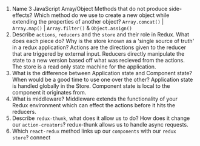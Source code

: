 1.  Name 3 JavaScript Array/Object Methods that do not produce side-effects? Which method do we use to create a new object while extending the properties of another object?
    `Array.concat()` | `Array.map()` | `Array.filter()` & `Object.assign()`
1.  Describe `actions`, `reducers` and the `store` and their role in Redux. What does each piece do? Why is the store known as a 'single source of truth' in a redux application?
    Actions are the directions given to the reducer that are triggered by external input. Reducers directly manipulate the state to a new version based off what was recieved from the actions. The store is a read only state machine for the application.
1.  What is the difference between Application state and Component state? When would be a good time to use one over the other?
    Application state is handled globally in the Store. Component state is local to the component it originates from.
1.  What is middleware?
    Middleware extends the functionality of your Redux environment which can effect the actions before it hits the reducers.
1.  Describe `redux-thunk`, what does it allow us to do? How does it change our `action-creators`?
    redux-thunk allows us to handle async requests.
1.  Which `react-redux` method links up our `components` with our `redux store`?
    connect
